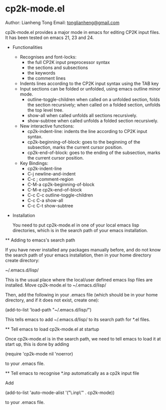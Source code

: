 cp2k-mode.el
================

Author: Lianheng Tong
Email:  tonglianheng@gmail.com

cp2k-mode.el provides a major mode in emacs for editing CP2K input
files. It has been tested on emacs 21, 23 and 24.

* Functionalities
  - Recognises and font-locks:
    - the full CP2K input preprocessor syntax
    - the sections and subsections
    - the keywords
    - the comment lines
  - Indents lines according to the CP2K input syntax using the TAB key
  - Input sections can be folded or unfolded, using emacs outline
    minor mode.
    - outline-toggle-children when called on a unfolded section, folds
      the section recursively; when called on a folded section,
      unfolds the top level tree.
    - show-all when called unfolds all sections recursively.
    - show-subtree when called unfolds a folded section recursively.
  - New interactive functions:
    - cp2k-indent-line:        indents the line according to CP2K 
                               input syntax.
    - cp2k-beginning-of-block: goes to the beginning of the subsection, 
                               marks the current cursor position.
    - cp2k-end-of-block:       goes to the ending of the subsection,
                               marks the current cursor position.
  - Key Bindings:
    - <tab>    cp2k-indent-line
    - C-j      newline-and-indent
    - C-c ;    comment-region
    - C-M-a    cp2k-beginning-of-block
    - C-M-e    cp2k-end-of-block
    - C-c C-c  outline-toggle-children
    - C-c C-a  show-all
    - C-c C-t  show-subtree

* Installation

  You need to put cp2k-mode.el in one of your local emacs lisp
  directories, which is in the search path of your emacs installation.

** Adding to emacs's search path
  
   If you have never installed any packages manually before, and do not
   know the search path of your emacs installation, then in your home
   directory create directory:

   ~/.emacs.d/lisp/
   
   This is the usual place where the local/user defined emacs lisp
   files are installed. Move cp2k-mode.el to ~/.emacs.d/lisp/

   Then, add the following in your .emacs file (which should be in your
   home directory, and if it does not exist, create one):
   
   (add-to-list 'load-path "~/.emacs.d/lisp/")

   This tells emacs to add ~/.emacs.d/lisp/ to its search path for *.el
   files.

** Tell emacs to load cp2k-mode.el at startup

   Once cp2k-mode.el is in the search path, we need to tell emacs to
   load it at start up, this is done by adding

   (require 'cp2k-mode nil 'noerror)

   to your .emacs file.

** Tell emacs to recognise *.inp automatically as a cp2k input file

   Add
   
   (add-to-list 'auto-mode-alist '("\\.inp\\'" . cp2k-mode))

   to your .emacs file.
